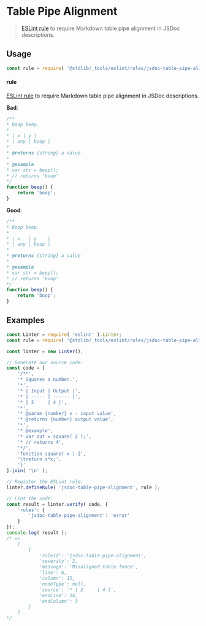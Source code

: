 <!--

@license Apache-2.0

Copyright (c) 2018 The Stdlib Authors.

Licensed under the Apache License, Version 2.0 (the "License");
you may not use this file except in compliance with the License.
You may obtain a copy of the License at

   http://www.apache.org/licenses/LICENSE-2.0

Unless required by applicable law or agreed to in writing, software
distributed under the License is distributed on an "AS IS" BASIS,
WITHOUT WARRANTIES OR CONDITIONS OF ANY KIND, either express or implied.
See the License for the specific language governing permissions and
limitations under the License.

-->

# Table Pipe Alignment

> [ESLint rule][eslint-rules] to require Markdown table pipe alignment in JSDoc descriptions.

<section class="intro">

</section>

<!-- /.intro -->

<section class="usage">

## Usage

```javascript
const rule = require( '@stdlib/_tools/eslint/rules/jsdoc-table-pipe-alignment' );
```

#### rule

[ESLint rule][eslint-rules] to require Markdown table pipe alignment in JSDoc descriptions.

**Bad**:

<!-- eslint-disable stdlib/jsdoc-table-pipe-alignment, stdlib/jsdoc-markdown-remark -->

```javascript
/**
* Boop beep.
*
* | x | y |
* | any | boop |
*
* @returns {string} a value
*
* @example
* var str = beep();
* // returns 'boop'
*/
function beep() {
    return 'boop';
}
```

**Good**:

```javascript
/**
* Boop beep.
*
* | x   | y    |
* | any | boop |
*
* @returns {string} a value
*
* @example
* var str = beep();
* // returns 'boop'
*/
function beep() {
    return 'boop';
}
```

</section>

<!-- /.usage -->

<section class="examples">

## Examples

<!-- eslint no-undef: "error" -->

```javascript
const Linter = require( 'eslint' ).Linter;
const rule = require( '@stdlib/_tools/eslint/rules/jsdoc-table-pipe-alignment' );

const linter = new Linter();

// Generate our source code:
const code = [
    '/**',
    '* Squares a number.',
    '*',
    '* | Input | Output |',
    '* | ----- | ------ |',
    '* | 2     | 4 |',
    '*',
    '* @param {number} x - input value',
    '* @returns {number} output value',
    '*',
    '* @example',
    '* var out = square( 2 );',
    '* // returns 4',
    '*/',
    'function square( x ) {',
    '\treturn x*x;',
    '}'
].join( '\n' );

// Register the ESLint rule:
linter.defineRule( 'jsdoc-table-pipe-alignment', rule );

// Lint the code:
const result = linter.verify( code, {
    'rules': {
        'jsdoc-table-pipe-alignment': 'error'
    }
});
console.log( result );
/* =>
    [
        {
            'ruleId': 'jsdoc-table-pipe-alignment',
            'severity': 2,
            'message': 'Misaligned table fence',
            'line': 6,
            'column': 15,
            'nodeType': null,
            'source': '* | 2     | 4 |',
            'endLine': 14,
            'endColumn': 3
        }
    ]
*/
```

</section>

<!-- /.examples -->

<!-- Section for related `stdlib` packages. Do not manually edit this section, as it is automatically populated. -->

<section class="related">

</section>

<!-- /.related -->

<!-- Section for all links. Make sure to keep an empty line after the `section` element and another before the `/section` close. -->

<section class="links">

[eslint-rules]: https://eslint.org/docs/developer-guide/working-with-rules

</section>

<!-- /.links -->
